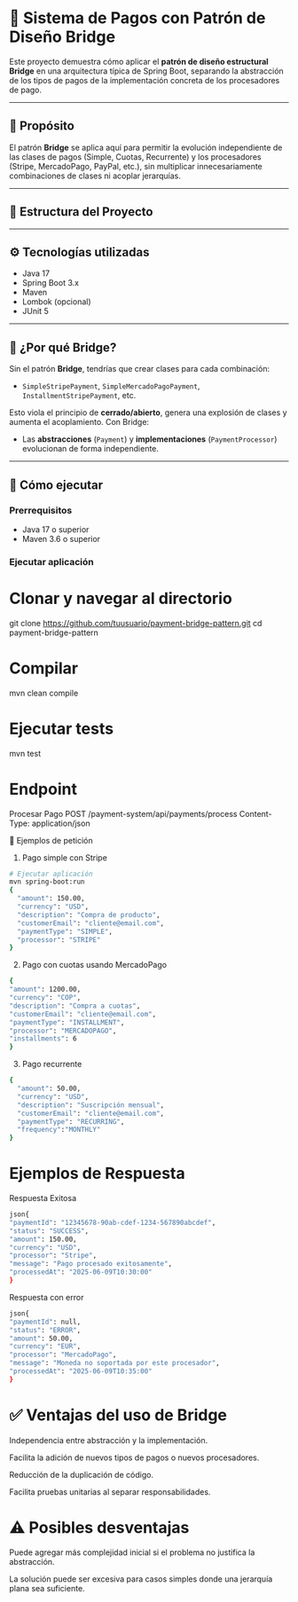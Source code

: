 # 🧩 Sistema de Pagos con Patrón de Diseño Bridge

Este proyecto demuestra cómo aplicar el **patrón de diseño estructural Bridge** en una arquitectura típica de Spring Boot, separando la abstracción de los tipos de pagos de la implementación concreta de los procesadores de pago.

---

## 🧠 Propósito

El patrón **Bridge** se aplica aquí para permitir la evolución independiente de las clases de pagos (Simple, Cuotas, Recurrente) y los procesadores (Stripe, MercadoPago, PayPal, etc.), sin multiplicar innecesariamente combinaciones de clases ni acoplar jerarquías.

---

## 📂 Estructura del Proyecto


---

## ⚙️ Tecnologías utilizadas

- Java 17
- Spring Boot 3.x
- Maven
- Lombok (opcional)
- JUnit 5

---

## 🧠 ¿Por qué Bridge?

Sin el patrón **Bridge**, tendrías que crear clases para cada combinación:

- `SimpleStripePayment`, `SimpleMercadoPagoPayment`, `InstallmentStripePayment`, etc.

Esto viola el principio de **cerrado/abierto**, genera una explosión de clases y aumenta el acoplamiento. Con Bridge:

- Las **abstracciones** (`Payment`) y **implementaciones** (`PaymentProcessor`) evolucionan de forma independiente.

---

## 🏁 Cómo ejecutar

### Prerrequisitos

- Java 17 o superior
- Maven 3.6 o superior

### Ejecutar aplicación


# Clonar y navegar al directorio
git clone https://github.com/tuusuario/payment-bridge-pattern.git
cd payment-bridge-pattern

# Compilar
mvn clean compile

# Ejecutar tests
mvn test

# Endpoint
Procesar Pago
POST /payment-system/api/payments/process
Content-Type: application/json

🧪 Ejemplos de petición
1. Pago simple con Stripe

```bash
# Ejecutar aplicación
mvn spring-boot:run
{
  "amount": 150.00,
  "currency": "USD",
  "description": "Compra de producto",
  "customerEmail": "cliente@email.com",
  "paymentType": "SIMPLE",
  "processor": "STRIPE"
}
```
2. Pago con cuotas usando MercadoPago
```bash
{
"amount": 1200.00,
"currency": "COP",
"description": "Compra a cuotas",
"customerEmail": "cliente@email.com",
"paymentType": "INSTALLMENT",
"processor": "MERCADOPAGO",
"installments": 6
}
```
3. Pago recurrente

```bash
{
  "amount": 50.00,
  "currency": "USD",
  "description": "Suscripción mensual",
  "customerEmail": "cliente@email.com",
  "paymentType": "RECURRING",
  "frequency":"MONTHLY"
}
```

# Ejemplos de Respuesta
Respuesta Exitosa
```bash
json{
"paymentId": "12345678-90ab-cdef-1234-567890abcdef",
"status": "SUCCESS",
"amount": 150.00,
"currency": "USD",
"processor": "Stripe",
"message": "Pago procesado exitosamente",
"processedAt": "2025-06-09T10:30:00"
}
```
Respuesta con error

```bash
json{
"paymentId": null,
"status": "ERROR",
"amount": 50.00,
"currency": "EUR",
"processor": "MercadoPago",
"message": "Moneda no soportada por este procesador",
"processedAt": "2025-06-09T10:35:00"
}
```
# ✅ Ventajas del uso de Bridge
Independencia entre abstracción y la implementación.

Facilita la adición de nuevos tipos de pagos o nuevos procesadores.

Reducción de la duplicación de código.

Facilita pruebas unitarias al separar responsabilidades.

# ⚠️ Posibles desventajas
Puede agregar más complejidad inicial si el problema no justifica la abstracción.

La solución puede ser excesiva para casos simples donde una jerarquía plana sea suficiente.

